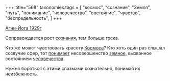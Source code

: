 +++
title="568"
taxonomies.tags = [
 "космос",
 "сознание",
 "Земля",
 "путь",
 "понимание",
 "человечество",
 "состояние",
 "чувство",
 "беспредельность",
]
+++

[Агни-Йога 1929г](/agni/1929)

Сопровождается рост [сознания](/tags/сознание), тем больше тоска.   

Кто же может чувствовать красоту [Космоса](/tags/космос)? Кто хоть один раз слышал созвучие сфер, тот [понимает](/tags/понимание) несовершенство [земное](/tags/Земля), вызванное состоянием [человечества](/tags/человечество).   

Нужно бороться с этими спазмами сознательно, понимая их неизбежность.